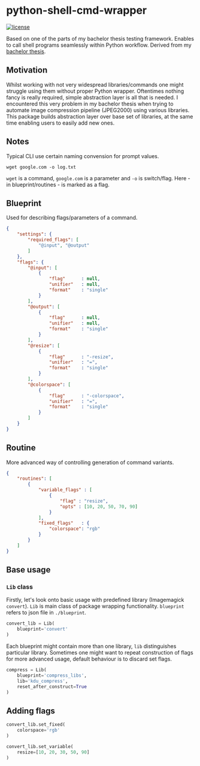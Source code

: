# python-shell-cmd-wrapper
[![license](https://img.shields.io/github/license/mashape/apistatus.svg?maxAge=2592000)](https://github.com/matejMitas/python-shell-cmd-wrapper/blob/master/LICENSE)

Based on one of the parts of my bachelor thesis testing framework. Enables to call shell programs seamlessly within Python workflow. Derived from my [bachelor thesis](https://github.com/matejMitas/VUT_FIT-bakalarka).

Motivation
------------
Whilst working with not very widespread libraries/commands one might struggle using them without proper Python wrapper. Oftentimes nothing fancy is really required, simple abstraction layer is all that is needed. I encountered this very problem in my bachelor thesis when trying to automate image compression pipeline (JPEG2000) using various libraries. This package builds abstraction layer over base set of libraries, at the same time enabling users to easily add new ones.

Notes
------------
Typical CLI use certain naming convension for prompt values.
```
wget google.com -o log.txt
```
`wget` is a command, `google.com` is a parameter and `-o` is switch/flag. Here - in blueprint/routines - is marked as a flag.

Blueprint
------------------
Used for describing flags/parameters of a command.
```json
{
	"settings": {
		"required_flags": [
			"@input", "@output"
		]
	},
	"flags": {
		"@input": [
			{
				"flag"		: null,
				"unifier"	: null,
				"format"	: "single"
			}
		],
		"@output": [
			{
				"flag"		: null,
				"unifier"	: null,
				"format"	: "single"
			}
		],
		"@resize": [
			{
				"flag"		: "-resize",
				"unifier"	: "=",
				"format"	: "single" 
			}
		],
		"@colorspace": [
			{
				"flag"		: "-colorspace",
				"unifier"	: "=",
				"format"	: "single"
			}
		]
	}
}
```

Routine
------------------
More advanced way of controlling generation of command variants.
```json
{
    "routines": [
        {
            "variable_flags" : [
                {
                    "flag" : "resize",
                    "opts" : [10, 20, 50, 70, 90]
                }
            ],
            "fixed_flags"   : {
                "colorspace": "rgb"
            }
        }
    ]
}
```


Base usage
------------------
### `Lib` class

Firstly, let's look onto basic usage with predefined library (Imagemagick `convert`). `Lib` is main class of package wrapping functionality. `blueprint` refers to json file in `./blueprint`.

```python
convert_lib = Lib(
	blueprint='convert' 
)
```
Each blueprint might contain more than one library, `lib` distinguishes particular library. Sometimes one might want to repeat construction of flags for more advanced usage, default behaviour is to discard set flags.

```python
compress = Lib(
	blueprint='compress_libs',
	lib='kdu_compress',
	reset_after_construct=True
)
```

Adding flags
------------
```python
convert_lib.set_fixed(
	colorspace='rgb'
)
```

```python
convert_lib.set_variable(
	resize=[10, 20, 30, 50, 90]
)
```